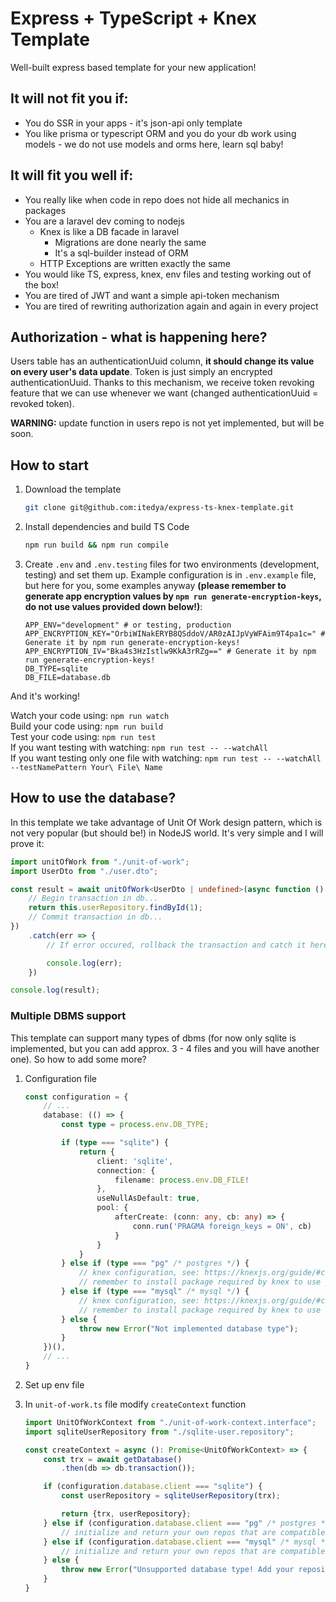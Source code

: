 # Express + TypeScript + Knex Template

Well-built express based template for your new application!

## It will not fit you if:

- You do SSR in your apps - it's json-api only template
- You like prisma or typescript ORM and you do your db work using models - we do not use models and orms here, learn sql
  baby!

## It will fit you well if:

- You really like when code in repo does not hide all mechanics in packages
- You are a laravel dev coming to nodejs
    - Knex is like a DB facade in laravel
        - Migrations are done nearly the same
        - It's a sql-builder instead of ORM
    - HTTP Exceptions are written exactly the same
- You would like TS, express, knex, env files and testing working out of the box!
- You are tired of JWT and want a simple api-token mechanism
- You are tired of rewriting authorization again and again in every project

## Authorization - what is happening here?

Users table has an authenticationUuid column, **it should change its value on every user's data update**.
Token is just simply an encrypted authenticationUuid.
Thanks to this mechanism, we receive token revoking feature that we can use whenever we want (changed authenticationUuid = revoked token).

**WARNING:** update function in users repo is not yet implemented, but will be soon.

## How to start

1. Download the template
    ```bash
    git clone git@github.com:itedya/express-ts-knex-template.git
    ```
2. Install dependencies and build TS Code
    ```bash
    npm run build && npm run compile
    ```

3. Create `.env` and `.env.testing` files for two environments (development, testing) and set them up.
    Example configuration is in `.env.example` file, but here for you, some examples anyway **(please remember to generate app encryption values by `npm run generate-encryption-keys`, do not use values provided down below!)**:

    ```dotenv
    APP_ENV="development" # or testing, production
    APP_ENCRYPTION_KEY="OrbiWINakERYB8QSddoV/AR0zAIJpVyWFAim9T4pa1c=" # Generate it by npm run generate-encryption-keys!
    APP_ENCRYPTION_IV="Bka4s3HzIstlw9KkA3rRZg==" # Generate it by npm run generate-encryption-keys!
    DB_TYPE=sqlite
    DB_FILE=database.db
    ```

And it's working!

Watch your code using: `npm run watch`  
Build your code using: `npm run build`  
Test your code using: `npm run test`  
If you want testing with watching: `npm run test -- --watchAll`  
If you want testing only one file with watching: `npm run test -- --watchAll --testNamePattern Your\ File\ Name`

## How to use the database?

In this template we take advantage of Unit Of Work design pattern, which is not very popular (but should be!) in NodeJS world.
It's very simple and I will prove it:

```ts
import unitOfWork from "./unit-of-work";
import UserDto from "./user.dto";

const result = await unitOfWork<UserDto | undefined>(async function () {
    // Begin transaction in db...
    return this.userRepository.findById(1);
    // Commit transaction in db...
})
    .catch(err => {
        // If error occured, rollback the transaction and catch it here

        console.log(err);
    })

console.log(result);
```

### Multiple DBMS support

This template can support many types of dbms (for now only sqlite is implemented, but you can add approx. 3 - 4 files and you will have another one).
So how to add some more?

1. Configuration file
    ```ts
    const configuration = {
        // ...
        database: (() => {
            const type = process.env.DB_TYPE;
    
            if (type === "sqlite") {
                return {
                    client: 'sqlite',
                    connection: {
                        filename: process.env.DB_FILE!
                    },
                    useNullAsDefault: true,
                    pool: {
                        afterCreate: (conn: any, cb: any) => {
                            conn.run('PRAGMA foreign_keys = ON', cb)
                        }
                    }
                }
            } else if (type === "pg" /* postgres */) {
                // knex configuration, see: https://knexjs.org/guide/#configuration-options
                // remember to install package required by knex to use your specified dbms!
            } else if (type === "mysql" /* mysql */) {
                // knex configuration, see: https://knexjs.org/guide/#configuration-options
                // remember to install package required by knex to use your specified dbms!
            } else {
                throw new Error("Not implemented database type");
            }
        })(),
        // ...
    }
    ```

2. Set up env file
3. In `unit-of-work.ts` file modify `createContext` function
    ```ts
    import UnitOfWorkContext from "./unit-of-work-context.interface"; 
    import sqliteUserRepository from "./sqlite-user.repository";
    
    const createContext = async (): Promise<UnitOfWorkContext> => {
        const trx = await getDatabase()
            .then(db => db.transaction());
    
        if (configuration.database.client === "sqlite") {
            const userRepository = sqliteUserRepository(trx);
    
            return {trx, userRepository};
        } else if (configuration.database.client === "pg" /* postgres */) {
            // initialize and return your own repos that are compatible with your db type
        } else if (configuration.database.client === "mysql" /* mysql */) {
            // initialize and return your own repos that are compatible with your db type
        } else {
            throw new Error("Unsupported database type! Add your repositories to: src/repositories/unit-of-work.ts");
        }
    }
    ```
